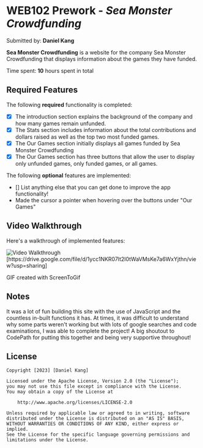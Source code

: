 # WEB102 Prework - *Sea Monster Crowdfunding*

Submitted by: **Daniel Kang**

**Sea Monster Crowdfunding** is a website for the company Sea Monster Crowdfunding that displays information about the games they have funded.

Time spent: **10** hours spent in total

## Required Features

The following **required** functionality is completed:

* [X] The introduction section explains the background of the company and how many games remain unfunded.
* [X] The Stats section includes information about the total contributions and dollars raised as well as the top two most funded games.
* [X] The Our Games section initially displays all games funded by Sea Monster Crowdfunding
* [X] The Our Games section has three buttons that allow the user to display only unfunded games, only funded games, or all games.

The following **optional** features are implemented:

* [] List anything else that you can get done to improve the app functionality!
* Made the cursor a pointer when hovering over the buttons under "Our Games" 

## Video Walkthrough

Here's a walkthrough of implemented features:

<img src='https://imgur.com/gallery/QCjhNae' title='Video Walkthrough' width='' alt='Video Walkthrough' />
[https://drive.google.com/file/d/1ycc1NKR07lt2I0tWaVMsKe7a6WxYjthn/view?usp=sharing]

<!-- Replace this with whatever GIF tool you used! -->
GIF created with ScreenToGif
<!-- Recommended tools:
[Kap](https://getkap.co/) for macOS
[ScreenToGif](https://www.screentogif.com/) for Windows
[peek](https://github.com/phw/peek) for Linux. -->

## Notes

It was a lot of fun building this site with the use of JavaScript and the countless in-built functions it has. At times, it was difficult to understand why some parts weren't working but with lots of google searches and code examinations, I was able to complete the project! A big shoutout to CodePath for putting this together and being very supportive throughout!

## License

    Copyright [2023] [Daniel Kang]

    Licensed under the Apache License, Version 2.0 (the "License");
    you may not use this file except in compliance with the License.
    You may obtain a copy of the License at

        http://www.apache.org/licenses/LICENSE-2.0

    Unless required by applicable law or agreed to in writing, software
    distributed under the License is distributed on an "AS IS" BASIS,
    WITHOUT WARRANTIES OR CONDITIONS OF ANY KIND, either express or implied.
    See the License for the specific language governing permissions and
    limitations under the License.
